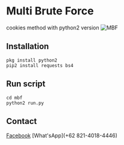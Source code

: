 # Multi Brute Force

cookies method with python2 version
![MBF](https://github.com/dz-id/mbf/blob/master/screenshot/mbf.jpg)

## Installation
```
pkg install python2
pip2 install requests bs4
```

## Run script
```
cd mbf
python2 run.py
```

## Contact
[Facebook](https://www.facebook.com/Rajanta88)
[What'sApp](+62 821-4018-4446)
